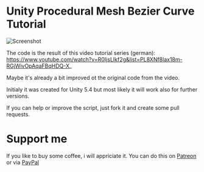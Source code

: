 # Unity Procedural Mesh Bezier Curve Tutorial

![Screenshot](https://brainfoolong.github.io/unity-procedural-mesh-bezier-curve/screenshot-1.jpg)

The code is the result of this video tutorial series (german): https://www.youtube.com/watch?v=R0IjsLIkf2g&list=PL8XNf8lax18m-RGjWivOpAqaFBqHDQ-X_

Maybe it's already a bit improved ot the original code from the video.

Initialy it was created for Unity 5.4 but most likely it will work also for further versions.

If you can help or improve the script, just fork it and create some pull requests.

# Support me
If you like to buy some coffee, i will appriciate it. You can do this on [Patreon](https://www.patreon.com/brainfoolong) or via [PayPal](https://www.paypal.me/brainfoolong)

